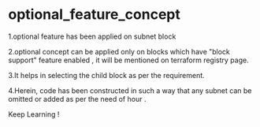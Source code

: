 # optional_feature_concept

1.optional feature has been applied on subnet block

2.optional concept can be applied only on blocks which have "block support" feature enabled , it will be mentioned on terraform registry page.

3.It helps in selecting the child block as per the requirement.

4.Herein, code has been constructed in such a way that any subnet can be omitted or added as per the need of hour .

Keep Learning !
